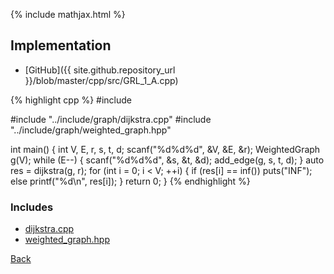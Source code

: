 {% include mathjax.html %}



## Implementation

- [GitHub]({{ site.github.repository_url }}/blob/master/cpp/src/GRL_1_A.cpp)

{% highlight cpp %}
#include <cstdio>

#include "../include/graph/dijkstra.cpp"
#include "../include/graph/weighted_graph.hpp"

int main() {
  int V, E, r, s, t, d;
  scanf("%d%d%d", &V, &E, &r);
  WeightedGraph<int> g(V);
  while (E--) {
    scanf("%d%d%d", &s, &t, &d);
    add_edge(g, s, t, d);
  }
  auto res = dijkstra(g, r);
  for (int i = 0; i < V; ++i) {
    if (res[i] == inf<int>())
      puts("INF");
    else
      printf("%d\n", res[i]);
  }
  return 0;
}
{% endhighlight %}

### Includes

- [dijkstra.cpp](../include/graph/dijkstra)
- [weighted_graph.hpp](../include/graph/weighted_graph)

[Back](..)
